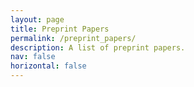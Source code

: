 ```yaml
---
layout: page
title: Preprint Papers
permalink: /preprint_papers/
description: A list of preprint papers.
nav: false
horizontal: false
---
```

